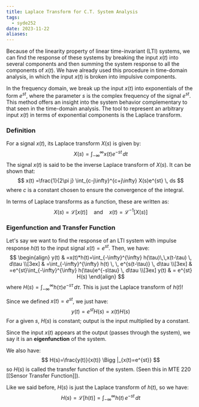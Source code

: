 ```yaml
---
title: Laplace Transform for C.T. System Analysis
tags:
  - syde252
date: 2023-11-22
aliases:
---
```

Because of the linearity property of linear time-invariant (LTI) systems, we can find the response of these systems by breaking the input $x(t)$ into several components and then summing the system response to all the components of $x(t)$. We have already used this procedure in time-domain analysis, in which the input $x(t)$ is broken into impulsive components.

In the frequency domain, we break up the input $x(t)$ into exponentials of the form $e^{st}$, where the parameter $s$ is the complex frequency of the signal $e^{st}$. This method offers an insight into the system behavior complementary to that seen in the time-domain analysis. The tool to represent an arbitrary input $x(t)$ in terms of exponential components is the Laplace transform.

### Definition
For a signal $x(t)$, its Laplace transform $X(s)$ is given by:
$$
X(s) = \int_{-\infty}^{\infty} x(t)e^{-st} \, dt 
$$
The signal $x(t)$ is said to be the inverse Laplace transform of $X(s)$. It can be shown that:
$$
x(t) =\frac{1}{2\pi j} \int_{c-j\infty}^{c+j\infty} X(s)e^{st} \, ds
$$
where $c$ is a constant chosen to ensure the convergence of the integral. 

In terms of Laplace transforms as a function, these are written as:
$$
X(s)=\mathcal{L}[x(t)] \quad \text{and} \quad x(t)=\mathcal{L}^{-1}[X(s)]
$$

### Eigenfunction and Transfer Function
Let's say we want to find the response of an LTI system with impulse response $h(t)$ to the input signal $x(t)=e^{st}$. Then, we have:
$$
\begin{align}
y(t) & =x(t)*h(t)=\int_{-\infty}^{\infty} h(\tau)\,\,x(t-\tau) \, d\tau  \\[3ex] 
	 & =\int_{-\infty}^{\infty} h(t) \, \, e^{s(t-\tau)} \, d\tau \\[3ex] 
 & =e^{st}\int_{-\infty}^{\infty} h(\tau)e^{-s\tau} \, d\tau \\[3ex] 
y(t)  & = e^{st} H(s) 
\end{align}
$$
where $H(s) = \int_{-\infty}^{\infty} h(\tau)e^{-s\tau} \, d\tau$. This is just the Laplace transform of $h(t)$!

Since we defined $x(t)=e^{st}$, we just have:
$$
y(t)=e^{st}H(s)=x(t)H(s)
$$
For a given $s$, $H(s)$ is constant; output is the input multiplied by a constant.

Since the input $x(t)$ appears at the output (passes through the system), we say it is an **eigenfunction** of the system.

We also have:
$$
H(s)=\frac{y(t)}{x(t)} \Bigg |_{x(t)=e^{st}}
$$
so $H(s)$ is called the transfer function of the system. (Seen this in MTE 220 [[Sensor Transfer Function]]).

Like we said before, $H(s)$ is just the Laplace transform of $h(t)$, so we have:
$$
H(s)=\mathcal{L}[h(t)]=\int_{-\infty}^{\infty} h(t) \,e^{-st} \, dt 
$$
